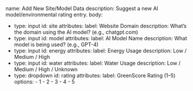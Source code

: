 name: Add New Site/Model Data
description: Suggest a new AI model/environmental rating entry.
body:
  - type: input
    id: site
    attributes:
      label: Website Domain
      description: What’s the domain using the AI model? (e.g., chatgpt.com)
  - type: input
    id: model
    attributes:
      label: AI Model Name
      description: What model is being used? (e.g., GPT-4)
  - type: input
    id: energy
    attributes:
      label: Energy Usage
      description: Low / Medium / High
  - type: input
    id: water
    attributes:
      label: Water Usage
      description: Low / Medium / High / Unknown
  - type: dropdown
    id: rating
    attributes:
      label: GreenScore Rating (1–5)
      options:
        - 1
        - 2
        - 3
        - 4
        - 5
